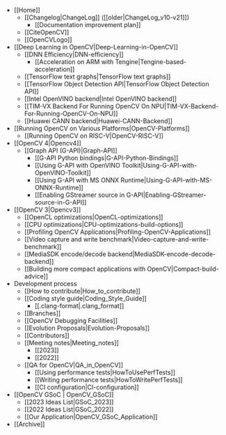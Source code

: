 - [[Home]]
    - [[Changelog|ChangeLog]] ([[older|ChangeLog_v10-v21]])
        - [[Documentation improvement plan]]
    - [[CiteOpenCV]]
    - [[OpenCVLogo]]
- [[Deep Learning in OpenCV|Deep-Learning-in-OpenCV]]
    - [[DNN Efficiency|DNN-efficiency]]
       - [[Acceleration on ARM with Tengine|Tengine-based-acceleration]]
    - [[TensorFlow text graphs|TensorFlow text graphs]]
    - [[TensorFlow Object Detection API|TensorFlow Object Detection API]]
    - [[Intel OpenVINO backend|Intel OpenVINO backend]]
    - [[TIM-VX Backend For Running OpenCV On NPU|TIM-VX-Backend-For-Running-OpenCV-On-NPU]]
    - [[Huawei CANN backend|Huawei-CANN-Backend]]
- [[Running OpenCV on Various Platforms|OpenCV-Platforms]]
    - [[Running OpenCV on RISC-V|OpenCV-RISC-V]]
- [[OpenCV 4|Opencv4]]
    - [[Graph API (G-API)|Graph-API]]
      - [[G-API Python bindings|G-API-Python-Bindings]]
      - [[Using G-API with OpenVINO Toolkit|Using-G-API-with-OpenVINO-Toolkit]]
      - [[Using G-API with MS ONNX Runtime|Using-G-API-with-MS-ONNX-Runtime]]
      - [[Enabling GStreamer source in G-API|Enabling-GStreamer-source-in-G-API]]
- [[OpenCV 3|Opencv3]]
    - [[OpenCL optimizations|OpenCL-optimizations]]
    - [[CPU optimizations|CPU-optimizations-build-options]]
    - [[Profiling OpenCV Applications|Profiling-OpenCV-Applications]]
    - [[Video capture and write benchmark|Video-capture-and-write-benchmark]]
    - [[MediaSDK encode/decode backend|MediaSDK-encode-decode-backend]]
    - [[Building more compact applications with OpenCV|Compact-build-advice]]
- Development process
    - [[How to contribute|How_to_contribute]]
    - [[Coding style guide|Coding_Style_Guide]]
        - [[.clang-format|.clang_format]]
    - [[Branches]]
    - [[OpenCV Debugging Facilities]]
    - [[Evolution Proposals|Evolution-Proposals]]
    - [[Contributors]]
    - [[Meeting notes|Meeting_notes]]
        - [[2023]]
        - [[2022]]
    - [[QA for OpenCV|QA_in_OpenCV]]
        - [[Using performance tests|HowToUsePerfTests]]
        - [[Writing performance tests|HowToWritePerfTests]]
        - [[CI configuration|CI-configuration]]
- [[OpenCV GSoC | OpenCV_GSoC]]
    - [[2023 Ideas List|GSoC_2023]]
    - [[2022 Ideas List|GSoC_2022]]
    - [[Our Application|OpenCV_GSoC_Application]]
- [[Archive]]
